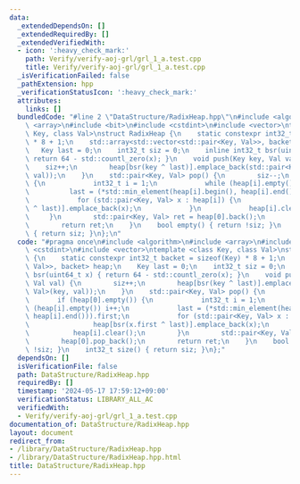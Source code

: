 ```yaml
---
data:
  _extendedDependsOn: []
  _extendedRequiredBy: []
  _extendedVerifiedWith:
  - icon: ':heavy_check_mark:'
    path: Verify/verify-aoj-grl/grl_1_a.test.cpp
    title: Verify/verify-aoj-grl/grl_1_a.test.cpp
  _isVerificationFailed: false
  _pathExtension: hpp
  _verificationStatusIcon: ':heavy_check_mark:'
  attributes:
    links: []
  bundledCode: "#line 2 \"DataStructure/RadixHeap.hpp\"\n#include <algorithm>\n#include\
    \ <array>\n#include <bit>\n#include <cstdint>\n#include <vector>\ntemplate <class\
    \ Key, class Val>\nstruct RadixHeap {\n    static constexpr int32_t backet = sizeof(Key)\
    \ * 8 + 1;\n    std::array<std::vector<std::pair<Key, Val>>, backet> heap;\n \
    \   Key last = 0;\n    int32_t siz = 0;\n    inline int32_t bsr(uint64_t x) {\
    \ return 64 - std::countl_zero(x); }\n    void push(Key key, Val val) {\n    \
    \    siz++;\n        heap[bsr(key ^ last)].emplace_back(std::pair<Key, Val>(key,\
    \ val));\n    }\n    std::pair<Key, Val> pop() {\n        siz--;\n        if (heap[0].empty())\
    \ {\n            int32_t i = 1;\n            while (heap[i].empty()) i++;\n  \
    \          last = (*std::min_element(heap[i].begin(), heap[i].end())).first;\n\
    \            for (std::pair<Key, Val> x : heap[i]) {\n                heap[bsr(x.first\
    \ ^ last)].emplace_back(x);\n            }\n            heap[i].clear();\n   \
    \     }\n        std::pair<Key, Val> ret = heap[0].back();\n        heap[0].pop_back();\n\
    \        return ret;\n    }\n    bool empty() { return !siz; }\n    int32_t size()\
    \ { return siz; }\n};\n"
  code: "#pragma once\n#include <algorithm>\n#include <array>\n#include <bit>\n#include\
    \ <cstdint>\n#include <vector>\ntemplate <class Key, class Val>\nstruct RadixHeap\
    \ {\n    static constexpr int32_t backet = sizeof(Key) * 8 + 1;\n    std::array<std::vector<std::pair<Key,\
    \ Val>>, backet> heap;\n    Key last = 0;\n    int32_t siz = 0;\n    inline int32_t\
    \ bsr(uint64_t x) { return 64 - std::countl_zero(x); }\n    void push(Key key,\
    \ Val val) {\n        siz++;\n        heap[bsr(key ^ last)].emplace_back(std::pair<Key,\
    \ Val>(key, val));\n    }\n    std::pair<Key, Val> pop() {\n        siz--;\n \
    \       if (heap[0].empty()) {\n            int32_t i = 1;\n            while\
    \ (heap[i].empty()) i++;\n            last = (*std::min_element(heap[i].begin(),\
    \ heap[i].end())).first;\n            for (std::pair<Key, Val> x : heap[i]) {\n\
    \                heap[bsr(x.first ^ last)].emplace_back(x);\n            }\n \
    \           heap[i].clear();\n        }\n        std::pair<Key, Val> ret = heap[0].back();\n\
    \        heap[0].pop_back();\n        return ret;\n    }\n    bool empty() { return\
    \ !siz; }\n    int32_t size() { return siz; }\n};"
  dependsOn: []
  isVerificationFile: false
  path: DataStructure/RadixHeap.hpp
  requiredBy: []
  timestamp: '2024-05-17 17:59:12+09:00'
  verificationStatus: LIBRARY_ALL_AC
  verifiedWith:
  - Verify/verify-aoj-grl/grl_1_a.test.cpp
documentation_of: DataStructure/RadixHeap.hpp
layout: document
redirect_from:
- /library/DataStructure/RadixHeap.hpp
- /library/DataStructure/RadixHeap.hpp.html
title: DataStructure/RadixHeap.hpp
---
```

